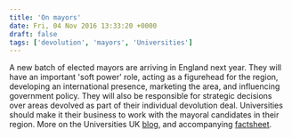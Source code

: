 ```yaml
---
title: 'On mayors'
date: Fri, 04 Nov 2016 13:33:20 +0000
draft: false
tags: ['devolution', 'mayors', 'Universities']
---
```


A new batch of elected mayors are arriving in England next year. They will have an important 'soft power' role, acting as a figurehead for the region, developing an international presence, marketing the area, and influencing government policy. They will also be responsible for strategic decisions over areas devolved as part of their individual devolution deal. Universities should make it their business to work with the mayoral candidates in their region. More on the Universities UK [blog](http://www.universitiesuk.ac.uk/blog/Pages/universities-should-build-relationships-with-mayoral-candidates.aspx), and accompanying [factsheet](http://www.universitiesuk.ac.uk/policy-and-analysis/reports/Pages/factsheet-elected-mayors.aspx).